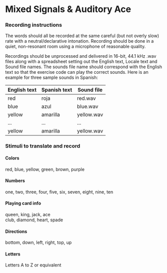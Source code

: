 Mixed Signals & Auditory Ace
==========================

### Recording instructions
The words should all be recorded at the same careful (but not overly slow) rate with a neutral/declarative intonation. Recording should be done in a quiet, non-resonant room using a microphone of reasonable quality.

Recordings should be unprocessed and delivered in 16-bit, 44.1 kHz .wav files along with a spreadsheet setting out the English text, Locale text and Sound file names. The sounds file name should correspond with the English text so that the exercise code can play the correct sounds.  Here is an example for three sample sounds in Spanish:

| English text | Spanish text | Sound file |
|----------|----------|----------|
| red | roja  | red.wav |
| blue | azul   | blue.wav |
| yellow | amarilla | yellow.wav |
| ... |  ... |  ... |
| yellow | amarilla | yellow.wav |

### Stimuli to translate and record
#### Colors
red,
blue,
yellow,
green,
brown,
purple  
#### Numbers
one,
two,
three,
four,
five,
six,
seven,
eight,
nine,
ten  
#### Playing card info
queen,
king,
jack,
ace  
club,
diamond,
heart,
spade  
#### Directions
bottom,
down,
left,
right,
top,
up  
#### Letters
Letters A to Z or equivalent


